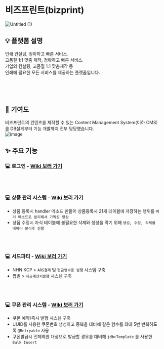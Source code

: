 # 비즈프린트(bizprint)
![Untitled (1)](https://github.com/whitewise95/portfolio/assets/81284265/32732a24-5a20-4efc-8504-bd3dbcf4769a)


## 💡 플랫폼 설명  
인쇄 컨설팅, 정확하고 빠른 서비스.  
고품질 1:1 맞춤 제작, 정확하고 빠른 서비스.   
기업의 컨설팅, 고품질 1:1 맞춤제작 등   
인쇄에 필요한 모든 서비스를 제공하는 플랫폼입니다.    
 
<br>
<br>
<br>



## 💪 기여도
비즈프린트의 컨텐츠를 제작할 수 있는  Content Management System(이하 CMS)를 DB설계부터 기능 개발까지 전부 담당했습니다.  
![image](https://github.com/whitewise95/portfolio/assets/81284265/4a11ceab-1859-458d-acf7-441687bb153c)


## ✨ 주요 기능
### 💻 로그인 - [Wiki 보러 가기]()


<Br>
<Br>


### 💻 상품 관리 시스템 - [Wiki 보러 가기](https://github.com/whitewise95/portfolio/wiki/%5B%EB%B9%84%EC%A6%88%ED%94%84%EB%A6%B0%ED%8A%B8%5D-%EC%83%81%ED%92%88-%EC%8B%9C%EC%8A%A4%ED%85%9C)
- 상품 등록시 handler 메소드 만들어 상품등록시 21개 테이블에 저장하는 행위를 `여러 메소드로 분리해서 가독성 향상`
- 상품 수정시 자식 테이블에 불필요한 삭제와 생성을 막기 위해 `생성, 수정, 삭제를 데이터 분리후 진행 ` 



<Br>
<Br>

### 💻 서드파티 - [Wiki 보러 가기](https://github.com/whitewise95/portfolio/wiki/%5B%EB%B9%84%EC%A6%88%ED%94%84%EB%A6%B0%ED%8A%B8%5D-%EC%84%9C%EB%93%9C%ED%8C%8C%ED%8B%B0-%ED%99%9C%EC%9A%A9)
- NHN KCP > `ARS결제` 및 `현금영수증 발행` 시스템 구축
- 팝빌 > `세금계산서발행` 시스템 구축

<Br>
<Br>


### 💻 쿠폰 관리 시스템 - [Wiki 보러 가기]()
- 쿠폰 예약/즉시 발행 시스템 구축
- UUID를 사용한 쿠폰번호 생성하고 중복을 대비해 같은 함수를 최대 5번 반복하도록 `@Retryable` 사용
- 쿠폰발급시 전체회원 대상으로 발급할 경우를 대비해 `jdbcTemplate` 를 사용한 `Bulk Insert`


<Br>
<Br>
<Br>
<Br>




